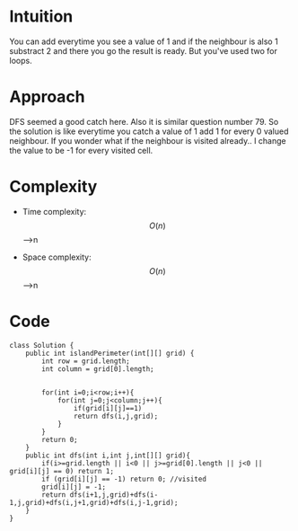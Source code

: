 # Intuition
You can add everytime you see a value of 1 and if the neighbour is also 1 substract 2 and there you go the result is ready. But you've used two for loops.

# Approach
DFS seemed a good catch here. Also it is similar question number 79. So the solution is like everytime you catch a value of 1 add 1 for every 0 valued neighbour. If you wonder what if the neighbour is visited already.. I change the value to be -1  for every visited cell.

# Complexity
- Time complexity:
 $$O(n)$$ -->n

- Space complexity:
 $$O(n)$$ -->n

# Code
```
class Solution {
    public int islandPerimeter(int[][] grid) {
        int row = grid.length;
        int column = grid[0].length;


        for(int i=0;i<row;i++){
            for(int j=0;j<column;j++){
                if(grid[i][j]==1)
                return dfs(i,j,grid);
            }
        }
        return 0;
    }
    public int dfs(int i,int j,int[][] grid){
        if(i>=grid.length || i<0 || j>=grid[0].length || j<0 || grid[i][j] == 0) return 1;
        if (grid[i][j] == -1) return 0; //visited
        grid[i][j] = -1;
        return dfs(i+1,j,grid)+dfs(i-1,j,grid)+dfs(i,j+1,grid)+dfs(i,j-1,grid);
    }
}

```